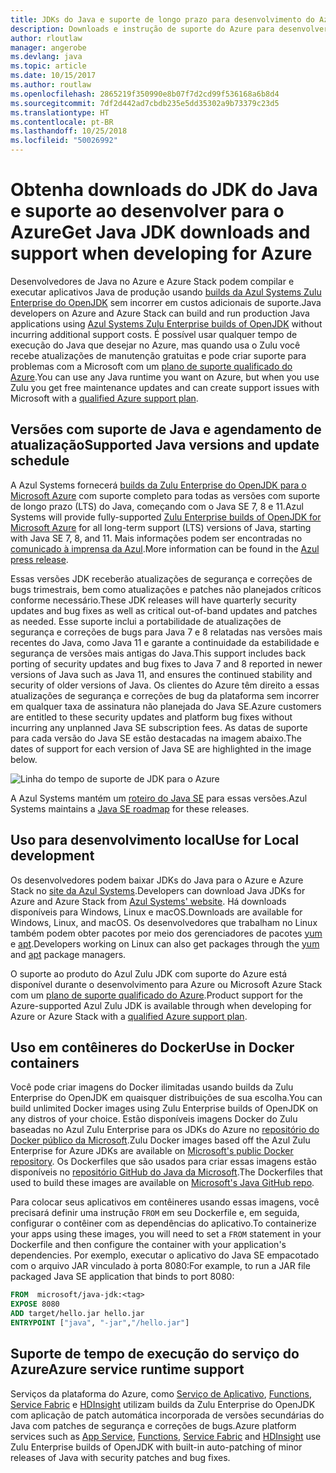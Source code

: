```yaml
---
title: JDKs do Java e suporte de longo prazo para desenvolvimento do Azure
description: Downloads e instrução de suporte do Azure para desenvolver e executar aplicativos Java.
author: rloutlaw
manager: angerobe
ms.devlang: java
ms.topic: article
ms.date: 10/15/2017
ms.author: routlaw
ms.openlocfilehash: 2865219f350990e8b07f7d2cd99f536168a6b8d4
ms.sourcegitcommit: 7df2d442ad7cbdb235e5dd35302a9b73379c23d5
ms.translationtype: HT
ms.contentlocale: pt-BR
ms.lasthandoff: 10/25/2018
ms.locfileid: "50026992"
---
```

# <a name="get-java-jdk-downloads-and-support-when-developing-for-azure"></a><span data-ttu-id="72587-103">Obtenha downloads do JDK do Java e suporte ao desenvolver para o Azure</span><span class="sxs-lookup"><span data-stu-id="72587-103">Get Java JDK downloads and support when developing for Azure</span></span>

<span data-ttu-id="72587-104">Desenvolvedores de Java no Azure e Azure Stack podem compilar e executar aplicativos Java de produção usando [builds da Azul Systems Zulu Enterprise do OpenJDK](https://www.azul.com/downloads/azure-only/zulu/) sem incorrer em custos adicionais de suporte.</span><span class="sxs-lookup"><span data-stu-id="72587-104">Java developers on Azure and Azure Stack can build and run production Java applications using [Azul Systems Zulu Enterprise builds of OpenJDK](https://www.azul.com/downloads/azure-only/zulu/) without incurring additional support costs.</span></span> <span data-ttu-id="72587-105">É possível usar qualquer tempo de execução do Java que desejar no Azure, mas quando usa o Zulu você recebe atualizações de manutenção gratuitas e pode criar suporte para problemas com a Microsoft com um [plano de suporte qualificado do Azure](https://azure.microsoft.com/support/plans/).</span><span class="sxs-lookup"><span data-stu-id="72587-105">You can use any Java runtime you want on Azure, but when you use Zulu you get free maintenance updates and can create support issues with Microsoft with a  [qualified Azure support plan](https://azure.microsoft.com/support/plans/).</span></span>

## <a name="supported-java-versions-and-update-schedule"></a><span data-ttu-id="72587-106">Versões com suporte de Java e agendamento de atualização</span><span class="sxs-lookup"><span data-stu-id="72587-106">Supported Java versions and update schedule</span></span>

<span data-ttu-id="72587-107">A Azul Systems fornecerá [builds da Zulu Enterprise do OpenJDK para o Microsoft Azure](https://www.azul.com/downloads/azure-only/zulu/) com suporte completo para todas as versões com suporte de longo prazo (LTS) do Java, começando com o Java SE 7, 8 e 11.</span><span class="sxs-lookup"><span data-stu-id="72587-107">Azul Systems will provide fully-supported [Zulu Enterprise builds of OpenJDK for Microsoft Azure](https://www.azul.com/downloads/azure-only/zulu/) for all long-term support (LTS) versions of Java, starting with Java SE 7, 8, and 11.</span></span> <span data-ttu-id="72587-108">Mais informações podem ser encontradas no [comunicado à imprensa da Azul](https://www.azul.com/press_release/free-java-production-support-for-microsoft-azure-azure-stack).</span><span class="sxs-lookup"><span data-stu-id="72587-108">More information can be found in the [Azul press release](https://www.azul.com/press_release/free-java-production-support-for-microsoft-azure-azure-stack).</span></span>


<span data-ttu-id="72587-109">Essas versões JDK receberão atualizações de segurança e correções de bugs trimestrais, bem como atualizações e patches não planejados críticos conforme necessário.</span><span class="sxs-lookup"><span data-stu-id="72587-109">These JDK releases will have quarterly security updates and bug fixes as well as critical out-of-band updates and patches as needed.</span></span>  <span data-ttu-id="72587-110">Esse suporte inclui a portabilidade de atualizações de segurança e correções de bugs para Java 7 e 8 relatadas nas versões mais recentes do Java, como Java 11 e garante a continuidade da estabilidade e segurança de versões mais antigas do Java.</span><span class="sxs-lookup"><span data-stu-id="72587-110">This support includes back porting of security updates and bug fixes to Java 7 and 8 reported in newer versions of Java such as Java 11, and ensures the continued stability and security of older versions of Java.</span></span>  <span data-ttu-id="72587-111">Os clientes do Azure têm direito a essas atualizações de segurança e correções de bug da plataforma sem incorrer em qualquer taxa de assinatura não planejada do Java SE.</span><span class="sxs-lookup"><span data-stu-id="72587-111">Azure customers are entitled to these security updates and platform bug fixes without incurring any unplanned Java SE subscription fees.</span></span> <span data-ttu-id="72587-112">As datas de suporte para cada versão do Java SE estão destacadas na imagem abaixo.</span><span class="sxs-lookup"><span data-stu-id="72587-112">The dates of support for each version of Java SE are highlighted in the image below.</span></span>

![Linha do tempo de suporte de JDK para o Azure](media/azure-jdk-support.png)

<span data-ttu-id="72587-114">A Azul Systems mantém um [roteiro do Java SE](https://www.azul.com/products/azul_support_roadmap/) para essas versões.</span><span class="sxs-lookup"><span data-stu-id="72587-114">Azul Systems maintains a [Java SE roadmap](https://www.azul.com/products/azul_support_roadmap/) for these releases.</span></span>

## <a name="use-for-local-development"></a><span data-ttu-id="72587-115">Uso para desenvolvimento local</span><span class="sxs-lookup"><span data-stu-id="72587-115">Use for Local development</span></span> 

<span data-ttu-id="72587-116">Os desenvolvedores podem baixar JDKs do Java para o Azure e Azure Stack no [site da Azul Systems](https://www.azul.com/downloads/azure-only/zulu/).</span><span class="sxs-lookup"><span data-stu-id="72587-116">Developers can download Java JDKs for Azure and Azure Stack from [Azul Systems' website](https://www.azul.com/downloads/azure-only/zulu/).</span></span> <span data-ttu-id="72587-117">Há downloads disponíveis para Windows, Linux e macOS.</span><span class="sxs-lookup"><span data-stu-id="72587-117">Downloads are available for Windows, Linux, and macOS.</span></span> <span data-ttu-id="72587-118">Os desenvolvedores que trabalham no Linux também podem obter pacotes por meio dos gerenciadores de pacotes [yum](https://www.azul.com/downloads/azure-only/zulu/#yum-repo) e [apt](https://www.azul.com/downloads/azure-only/zulu/#apt-repo).</span><span class="sxs-lookup"><span data-stu-id="72587-118">Developers working on Linux can also get packages through the  [yum](https://www.azul.com/downloads/azure-only/zulu/#yum-repo) and [apt](https://www.azul.com/downloads/azure-only/zulu/#apt-repo) package managers.</span></span>

<span data-ttu-id="72587-119">O suporte ao produto do Azul Zulu JDK com suporte do Azure está disponível durante o desenvolvimento para Azure ou Microsoft Azure Stack com um [plano de suporte qualificado do Azure](https://azure.microsoft.com/support/plans/).</span><span class="sxs-lookup"><span data-stu-id="72587-119">Product support for the Azure-supported Azul Zulu JDK is available through when developing for Azure or Azure Stack with a [qualified Azure support plan](https://azure.microsoft.com/support/plans/).</span></span>

## <a name="use-in-docker-containers"></a><span data-ttu-id="72587-120">Uso em contêineres do Docker</span><span class="sxs-lookup"><span data-stu-id="72587-120">Use in Docker containers</span></span>

<span data-ttu-id="72587-121">Você pode criar imagens do Docker ilimitadas usando builds da Zulu Enterprise do OpenJDK em quaisquer distribuições de sua escolha.</span><span class="sxs-lookup"><span data-stu-id="72587-121">You can build unlimited Docker images using Zulu Enterprise builds of OpenJDK on any distros of your choice.</span></span> <span data-ttu-id="72587-122">Estão disponíveis imagens Docker do Zulu baseadas no Azul Zulu Enterprise para os JDKs do Azure no [repositório do Docker público da Microsoft](https://hub.docker.com/r/microsoft/java-jdk/).</span><span class="sxs-lookup"><span data-stu-id="72587-122">Zulu Docker images based off the Azul Zulu Enterprise for Azure JDKs are available on [Microsoft's public Docker repository](https://hub.docker.com/r/microsoft/java-jdk/).</span></span> <span data-ttu-id="72587-123">Os Dockerfiles que são usados para criar essas imagens estão disponíveis no [repositório GitHub do Java da Microsoft](https://github.com/Microsoft/java/tree/master/docker).</span><span class="sxs-lookup"><span data-stu-id="72587-123">The  Dockerfiles that used to build these images are available on [Microsoft's Java GitHub repo](https://github.com/Microsoft/java/tree/master/docker).</span></span>

<span data-ttu-id="72587-124">Para colocar seus aplicativos em contêineres usando essas imagens, você precisará definir uma instrução `FROM` em seu Dockerfile e, em seguida, configurar o contêiner com as dependências do aplicativo.</span><span class="sxs-lookup"><span data-stu-id="72587-124">To containerize your apps using these images, you will need to set a `FROM` statement in your Dockerfile and then configure the container with your application's dependencies.</span></span> <span data-ttu-id="72587-125">Por exemplo, executar o aplicativo do Java SE empacotado com o arquivo JAR vinculado à porta 8080:</span><span class="sxs-lookup"><span data-stu-id="72587-125">For example, to run a JAR file packaged Java SE application that binds to port 8080:</span></span>

```Dockerfile
FROM  microsoft/java-jdk:<tag>
EXPOSE 8080
ADD target/hello.jar hello.jar
ENTRYPOINT ["java", "-jar","/hello.jar"]
```

## <a name="azure-service-runtime-support"></a><span data-ttu-id="72587-126">Suporte de tempo de execução do serviço do Azure</span><span class="sxs-lookup"><span data-stu-id="72587-126">Azure service runtime support</span></span>

<span data-ttu-id="72587-127">Serviços da plataforma do Azure, como [Serviço de Aplicativo](/azure/app-service/containers/), [Functions](/azure/azure-functions/functions-create-first-java-maven), [Service Fabric](/azure/service-fabric/) e [HDInsight](/azure/hdinsight/) utilizam builds da Zulu Enterprise do OpenJDK com aplicação de patch automática incorporada de versões secundárias do Java com patches de segurança e correções de bugs.</span><span class="sxs-lookup"><span data-stu-id="72587-127">Azure platform services such as [App Service](/azure/app-service/containers/), [Functions](/azure/azure-functions/functions-create-first-java-maven), [Service Fabric](/azure/service-fabric/) and [HDInsight](/azure/hdinsight/)  use Zulu Enterprise builds of OpenJDK with built-in auto-patching of minor releases of Java with security patches and bug fixes.</span></span>